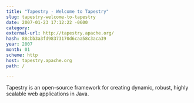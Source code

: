 ```yaml
---
title: "Tapestry - Welcome to Tapestry"
slug: tapestry-welcome-to-tapestry
date: 2007-01-23 17:12:22 -0600
category: 
external-url: http://tapestry.apache.org/
hash: 88cbb3a3fd98373170d6caa58c3aca39
year: 2007
month: 01
scheme: http
host: tapestry.apache.org
path: /

---
```


Tapestry is an open-source framework for creating dynamic, robust, highly scalable web applications in Java.
